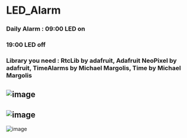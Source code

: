 # LED_Alarm
### Daily Alarm : 09:00 LED on
###               19:00 LED off
              
### Library you need :  RtcLib by adafruit, Adafruit NeoPixel by adafruit, TimeAlarms by Michael Margolis, Time by Michael Margolis
              
![image](https://user-images.githubusercontent.com/72288990/167880642-894ebdc5-b855-4173-b51e-b82551300e9c.png)
---------------------------------------------------------------------------------------------------------------
![image](https://user-images.githubusercontent.com/72288990/167880765-30e12c8d-6e51-4ff5-a7c0-708817721597.png)
---------------------------------------------------------------------------------------------------------------
![image](https://user-images.githubusercontent.com/72288990/167881020-1b3dd3db-793f-4480-98cf-aa33b9d58b71.png)
